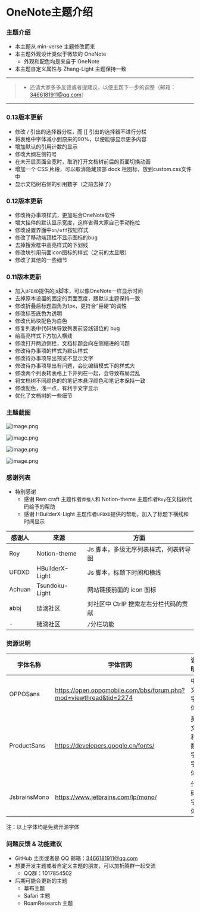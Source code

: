 # OneNote主题介绍

### 主题介绍

* 本主题从 min-verse 主题修改而来
* 本主题外观设计类似于微软的 OneNote
  * 外观和配色均是来自于 OneNote
* 本主题自定义属性与 Zhang-Light 主题保持一致

----------

> - 还请大家多多反馈或者提建议，以便主题下一步的调整（邮箱：3466181911@qq.com）
---
### 0.13版本更新

- 修改 / 引出的选择器分栏，而 [[ 引出的选择器不进行分栏
- 将表格中字体减小到原来的90%，以便能够显示更多内容
- 增加默认的引用计数的显示
- 修改大纲左侧符号
- 在未开启页面全宽时，取消打开文档树前后的页面切换动画
- 增加一个 CSS 片段，可以取消隐藏顶部 dock 栏图标，放到custom.css文件中
- 显示文档树右侧的引用数字（之前去掉了）

### 0.12版本更新
- 修改待办事项样式，更加贴合OneNote软件
- 增大挂件的默认显示宽度，这样省得大家自己手动拖拉
- 修改设置界面中`on/off`按钮样式
- 修改了移动端顶栏不显示图标的bug
- 去掉搜索框中高亮样式的下划线
- 修改块引用前面icon图标的样式（之前的太显眼）
- 修改了其他的一些细节

### 0.11版本更新
* 加入`UFDXD`提供的js脚本，可以像OneNote一样显示时间
* 去掉原本设置的固定的页面宽度，跟默认主题保持一致
* 修改折叠后标题圆角为1px，更符合“巨硬”的调性
* 修改标签底色为透明
* 修改代码块配色为白色
* 修复列表中代码块导致列表前竖线错位的 bug
* 给高亮样式下方加入横线
* 修改打开两边侧栏，文档标题会向左侧缩进的问题
* 修改待办事项的样式为默认样式
* 修改待办事项导出预览不显示文字
* 修改待办事项导出有问题，会比编辑模式下的样式大
* 修改两个列表转表格上下并列在一起，会导致布局混乱
* 将文档树不同颜色的的笔记本悬浮颜色和笔记本保持一致
* 修改配色，浅一点，有利于文字显示
* 优化了文档树的一些细节

### 主题截图

![image.png](https://tva1.sinaimg.cn/large/006Cw1j8ly1h424i8857zj31hc0smakw.jpg)

![image.png](https://tva1.sinaimg.cn/large/006Cw1j8ly1h424jr2855j31hc0smqb7.jpg)

![image.png](https://tva1.sinaimg.cn/large/006Cw1j8ly1h424kycv0wj31hc0smk2q.jpg)

![image.png](https://tva1.sinaimg.cn/large/006Cw1j8ly1h424mkho1qj31hc0smb29.jpg)


### 感谢列表

* 特别感谢
  * 感谢 Rem craft 主题作者`莽撞人`和 Notion-theme 主题作者`Roy`在文档树代码给予的帮助
  * 感谢 HBuilderX-Light 主题作者`UFDXD`提供的帮助，加入了标题下横线和时间显示

|感谢人|来源|方面|
| --------| ----------------| ---------------------------------------|
|Roy|Notion-theme|Js 脚本，多级无序列表样式，列表转导图|
|UFDXD|HBuilderX-Light|Js 脚本，标题下时间和横线|
|Achuan|Tsundoku-Light|网站链接前面的 icon 图标|
|abbj|链滴社区|对社区中 CtrlP 搜索左右分栏代码的贡献|
|-|链滴社区|`/`分栏功能|

### 资源说明

|字体名称|字体官网|说明|
| --------------| -------------------------------------------------------------------| ----------------|
|OPPOSans|https://open.oppomobile.com/bbs/forum.php?mod=viewthread&tid=2274|中文字体|
|ProductSans|https://developers.google.cn/fonts/|英文和数字字体|
|JsbrainsMono|https://www.jetbrains.com/lp/mono/|代码字体|

注：以上字体均是免费开源字体

### 问题反馈 & 功能建议

* GitHub 主页或者是 QQ 邮箱：3466181911@qq.com
* 想要开发主题或者自定义主题的朋友，可以加折腾群一起交流
  * QQ群：1017854502
* 后期可能会更新的主题
  * 幕布主题
  * Safari 主题
  * RoamResearch 主题
